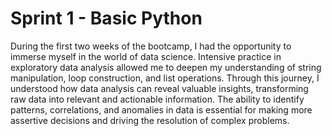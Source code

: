 # Sprint 1 - Basic Python

During the first two weeks of the bootcamp, I had the opportunity to immerse myself in the world of data science. Intensive practice in exploratory data analysis allowed me to deepen my understanding of string manipulation, loop construction, and list operations. Through this journey, I understood how data analysis can reveal valuable insights, transforming raw data into relevant and actionable information. The ability to identify patterns, correlations, and anomalies in data is essential for making more assertive decisions and driving the resolution of complex problems.
